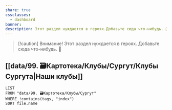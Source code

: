 ```yaml
---
share: true
cssclasses:
  - dashboard
banner: 
description: Этот раздел нуждается в героях.Добавьте сюда что-нибудь. 🥺
---
```


> [!caution] Внимание!
> Этот раздел нуждается в героях.
> Добавьте сюда что-нибудь. 🥺

## [[data/99. 🗃️Картотека️/Клубы/Сургут/Клубы Сургута|Наши клубы]]
```dataview
LIST
FROM "data/99. 🗃️Картотека/Клубы/Сургут"
WHERE !contains(tags, "index")
SORT file.name
```
